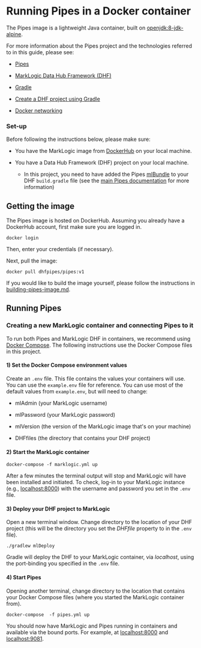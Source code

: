 # Running Pipes in a Docker container

The Pipes image is a lightweight Java container, built on [openjdk:8-jdk-alpine](https://hub.docker.com/_/openjdk).

For more information about the Pipes project and the technologies referred to in this guide, please see:

* [Pipes](https://github.com/marklogic-community/pipes)

* [MarkLogic Data Hub Framework (DHF)](https://docs.marklogic.com/datahub/)
* [Gradle](https://gradle.org/)

* [Create a DHF project using Gradle](http://docs.marklogic.com/datahub/projects/create-project-using-gradle.html) 
* [Docker networking](https://docs.docker.com/config/containers/container-networking/)

### Set-up

Before following the instructions below, please make sure:

* You have the MarkLogic image from [DockerHub](https://hub.docker.com/_/marklogic) on your local machine. 

* You have a Data Hub Framework (DHF) project on your local machine.
  * In this project, you need to have added the Pipes [mlBundle](https://github.com/marklogic-community/ml-gradle/wiki/Bundles) to your DHF ``build.gradle`` file (see the [main Pipes documentation](https://github.com/marklogic-community/pipes) for more information)
  
## Getting the image

The Pipes image is hosted on DockerHub. Assuming you already have a DockerHub account, first make sure you are logged in. 

``docker login``

Then, enter your credentials (if necessary).

Next, pull the image:

``docker pull dhfpipes/pipes:v1``

If you would like to build the image yourself, please follow the instructions in [building-pipes-image.md](../building-pipes-image.md).

## Running Pipes

### Creating a new MarkLogic container and connecting Pipes to it

To run both Pipes and MarkLogic DHF in containers, we recommend using [Docker Compose](https://docs.docker.com/compose/). The following instructions use the Docker Compose files in this project.

#### 1) Set the Docker Compose environment values

Create an ``.env`` file. This file contains the values your containers will use. You can use the ``example.env`` file for reference. You can use most of the default values from ``example.env``, but will need to change:

* mlAdmin (your MarkLogic username)

* mlPassword (your MarkLogic password)

* mlVersion (the version of the MarkLogic image that's on your machine)

* DHFfiles (the directory that contains your DHF project)

#### 2) Start the MarkLogic container

``docker-compose -f marklogic.yml up``

After a few minutes the terminal output will stop and MarkLogic will have been installed and initiated. To check, log-in to your MarkLogic instance (e.g., [localhost:8000]()) with the username and password you set in the ``.env`` file.

#### 3) Deploy your DHF project to MarkLogic

Open a new terminal window. Change directory to the location of your DHF project (this will be the directory you set the *DHFfile* property to in the ``.env`` file).

``./gradlew mlDeploy``

Gradle will deploy the DHF to your MarkLogic container, via *localhost*, using the port-binding you specified in the ``.env`` file.

#### 4) Start Pipes

Opening another terminal, change directory to the location that contains your Docker Compose files (where you started the MarkLogic container from).

``docker-compose  -f pipes.yml up``

You should now have MarkLogic and Pipes running in containers and available via the bound ports. For example, at [localhost:8000]() and [localhost:9081]().